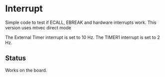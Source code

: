 # Interrupt

Simple code to test if ECALL, EBREAK and hardware interrupts work.
This version uses mtvec direct mode

The External Timer interrupt is set to 10 Hz.
The TIMER1 interrupt is set to 2 Hz.

## Status

Works on the board.
